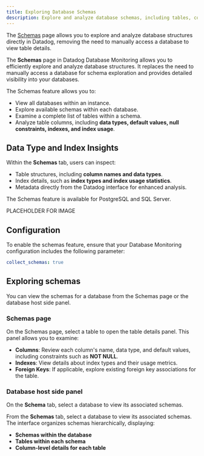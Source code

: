 ```yaml
---
title: Exploring Database Schemas
description: Explore and analyze database schemas, including tables, columns, and indexes.
---
```


The [Schemas][1] page allows you to explore and analyze database structures directly in Datadog, removing the need to manually access a database to view table details.

The **Schemas** page in Datadog Database Monitoring allows you to efficiently explore and analyze database structures. It replaces the need to manually access a database for schema exploration and provides detailed visibility into your databases.

The Schemas feature allows you to:

- View all databases within an instance.
- Explore available schemas within each database.
- Examine a complete list of tables within a schema.
- Analyze table columns, including **data types, default values, null constraints, indexes, and index usage**.

## Data Type and Index Insights

Within the **Schemas** tab, users can inspect:

- Table structures, including **column names and data types**.
- Index details, such as **index types and index usage statistics**.
- Metadata directly from the Datadog interface for enhanced analysis.

<div class="alert alert-info">The Schemas feature is available for PostgreSQL and SQL Server.</div>

PLACEHOLDER FOR IMAGE

## Configuration

To enable the schemas feature, ensure that your Database Monitoring configuration includes the following parameter:

```yaml
collect_schemas: true
```

## Exploring schemas

You can view the schemas for a database from the Schemas page or the database host side panel.

### Schemas page

On the Schemas page, select a table to open the table details panel. This panel allows you to examine:

- **Columns**: Review each column's name, data type, and default values, including constraints such as **NOT NULL**.
- **Indexes**: View details about index types and their usage metrics.
- **Foreign Keys**: If applicable, explore existing foreign key associations for the table.

### Database host side panel

On the **Schema** tab, select a database to view its associated schemas.

From the **Schemas** tab, select a database to view its associated schemas. The interface organizes schemas hierarchically, displaying:

- **Schemas within the database**
- **Tables within each schema**
- **Column-level details for each table**

[1]: https://app.datadoghq.com/databases/schemas